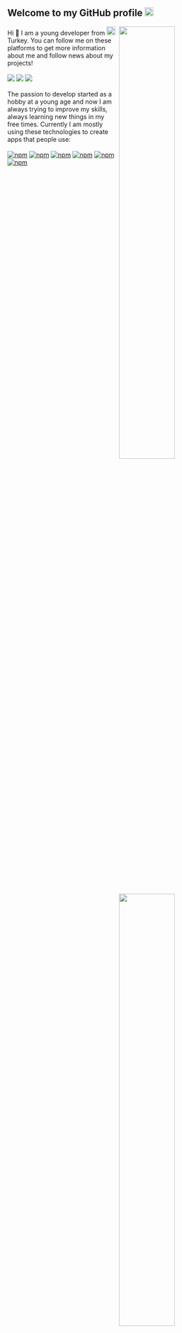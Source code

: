 <h2>Welcome to my GitHub profile <img src="https://media.giphy.com/media/Q7LHmoFwVP6Yc1swZs/giphy.gif" height="20px"></h2>
<img align="right" src="https://github-readme-stats.vercel.app/api?username=benarmaganuzun&count_private=true&show_icons=true&theme=algolia&include_all_commits=true" width="50%">
<img width="50%" height="6px" align="right" src="https://i.imgur.com/DkKayja.png">
<img align="right" src="https://github-readme-stats.vercel.app/api/top-langs/?username=benarmaganuzun&theme=algolia&layout=compact" width="50%">
Hi 👋 I am a young developer from <a href="https://tr.wikipedia.org/wiki/Türkiye" target="_blank"><img src="https://image.flaticon.com/icons/svg/555/555560.svg" width="20"></a> Turkey.
You can follow me on these platforms to get more information about me and follow news about my projects!
<br>
<br>
<a href="https://twitter.com/benarmaganuzun" target="_blank"><img src="https://img.shields.io/badge/-Twitter-1DA1F2?style=flat-square&logo=twitter&logoColor=white"></a>
<a href="https://www.instagram.com/benarmaganuzun/" target="_blank"><img src="https://img.shields.io/badge/-Instagram-EC3B83?style=flat-square&logo=instagram&logoColor=white"></a>
<a href="https://discord.com/users/943095257065746463/" target="_blank"><img src="https://img.shields.io/badge/-Discord-7289DA?style=flat-square&logo=discord&logoColor=white"></a>
<br>
<br>
The passion to develop started as a hobby at a young age and now I am always trying to improve my skills, always learning new things in my free times. Currently I am mostly using these technologies to create apps that people use:
<br>
<br>
<a href="https://www.w3schools.com/python/" target="_blank"><img alt="npm" align="center" src="https://img.shields.io/badge/-Python-0076B6?style=flat-square&logo=python&logoColor=white"></a>
<a href="https://www.w3schools.com/html/" target="_blank"><img alt="npm" align="center" src="https://img.shields.io/badge/-HTML5-E34F26?style=flat-square&logo=html5&logoColor=white"></a>
<a href="https://www.w3schools.com/css/" target="_blank"><img alt="npm" align="center" src="https://img.shields.io/badge/-CSS3-17A89F?style=flat-square&logo=css3&logoColor=white"></a>
<a href="https://www.w3schools.com/php/" target="_blank"><img alt="npm" align="center" src="https://img.shields.io/badge/-PHP-833BAA?style=flat-square&logo=php&logoColor=white"></a>
<a href="https://www.w3schools.com/java/" target="_blank"><img alt="npm" align="center" src="https://img.shields.io/badge/-Java-FF7F00?style=flat-square&logo=java&logoColor=white"></a>
<a href="https://www.w3schools.com/cs/" target="_blank"><img alt="npm" align="center" src="https://img.shields.io/badge/-C%20Sharp-008000?style=flat-square&logo=C%20sharp&logoColor=white"></a>
